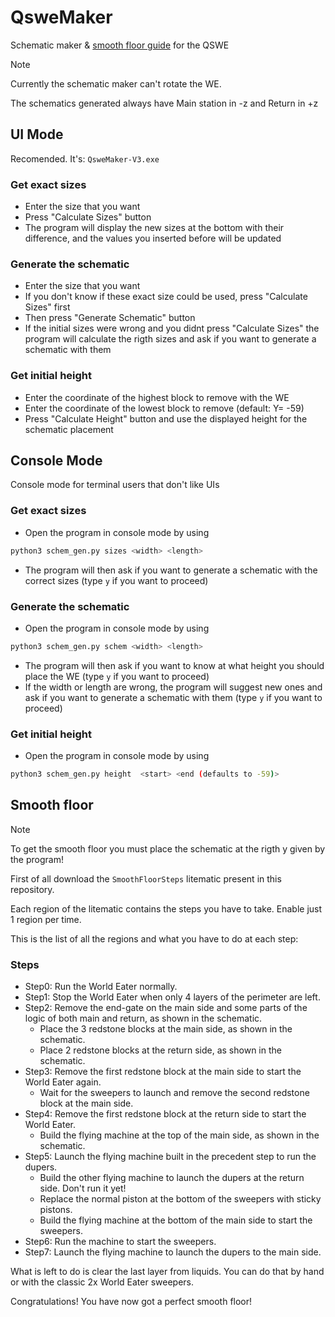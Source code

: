 # QsweMaker
Schematic maker &amp; [smooth floor guide](https://github.com/1attila/QsweMaker/tree/main#smooth-floor) for the QSWE

> [!NOTE]
> Currently the schematic maker can't rotate the WE.
>
> The schematics generated always have Main station in -z and Return in +z
## UI Mode

Recomended. It's: `QsweMaker-V3.exe`

### Get exact sizes
- Enter the size that you want
- Press "Calculate Sizes" button
- The program will display the new sizes at the bottom with their difference, and the values you inserted before will be updated

### Generate the schematic
- Enter the size that you want
- If you don't know if these exact size could be used, press "Calculate Sizes" first
- Then press "Generate Schematic" button
- If the initial sizes were wrong and you didnt press "Calculate Sizes" the program will calculate the rigth sizes and ask if you want to generate a schematic with them

### Get initial height
- Enter the coordinate of the highest block to remove with the WE
- Enter the coordinate of the lowest block to remove (default: Y= -59)
- Press "Calculate Height" button and use the displayed height for the schematic placement

## Console Mode

Console mode for terminal users that don't like UIs

### Get exact sizes
- Open the program in console mode by using
```bash
python3 schem_gen.py sizes <width> <length>
```
- The program will then ask if you want to generate a schematic with the correct sizes (type `y` if you want to proceed)

### Generate the schematic
- Open the program in console mode by using
```bash
python3 schem_gen.py schem <width> <length>
```
- The program will then ask if you want to know at what height you should place the WE (type `y` if you want to proceed)
- If the width or length are wrong, the program will suggest new ones and ask if you want to generate a schematic with them (type `y` if you want to proceed)

### Get initial height
- Open the program in console mode by using
```bash
python3 schem_gen.py height  <start> <end (defaults to -59)>
```

## Smooth floor

> [!NOTE]
> To get the smooth floor you must place the schematic at the rigth y given by the program!

First of all download the `SmoothFloorSteps` litematic present in this repository.

Each region of the litematic contains the steps you have to take. Enable just 1 region per time.

This is the list of all the regions and what you have to do at each step:

### Steps
- Step0: Run the World Eater normally.
- Step1: Stop the World Eater when only 4 layers of the perimeter are left.
- Step2: Remove the end-gate on the main side and some parts of the logic of both main and return, as shown in the schematic.
  - Place the 3 redstone blocks at the main side, as shown in the schematic.
  - Place 2 redstone blocks at the return side, as shown in the schematic.
- Step3: Remove the first redstone block at the main side to start the World Eater again.
  - Wait for the sweepers to launch and remove the second redstone block at the main side.
- Step4: Remove the first redstone block at the return side to start the World Eater.
  - Build the flying machine at the top of the main side, as shown in the schematic.
- Step5: Launch the flying machine built in the precedent step to run the dupers.
  - Build the other flying machine to launch the dupers at the return side. Don't run it yet!
  - Replace the normal piston at the bottom of the sweepers with sticky pistons.
  - Build the flying machine at the bottom of the main side to start the sweepers.
- Step6: Run the machine to start the sweepers.
- Step7: Launch the flying machine to launch the dupers to the main side.

What is left to do is clear the last layer from liquids. You can do that by hand or with the classic 2x World Eater sweepers.

Congratulations! You have now got a perfect smooth floor!
